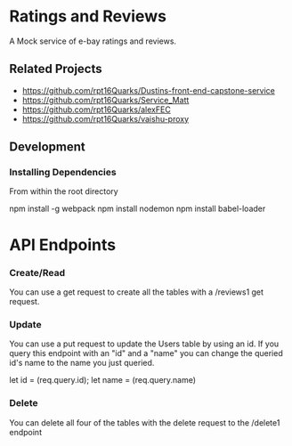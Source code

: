 # Ratings and Reviews

A Mock service of e-bay ratings and reviews.

## Related Projects

  - https://github.com/rpt16Quarks/Dustins-front-end-capstone-service
  - https://github.com/rpt16Quarks/Service_Matt
  - https://github.com/rpt16Quarks/alexFEC
  - https://github.com/rpt16Quarks/vaishu-proxy

## Development

### Installing Dependencies

From within the root directory

npm install -g webpack
npm install nodemon
npm install babel-loader


# API Endpoints

### Create/Read
You can use a get request to create all the tables with a /reviews1 get request.

### Update
You can use a put request to update the Users table by using an id.
If you query this endpoint with an "id" and a "name" you can change the queried id's name to the name you just queried.

let id = (req.query.id);
let name = (req.query.name)

### Delete
You can delete all four of the tables with the delete request to the /delete1 endpoint